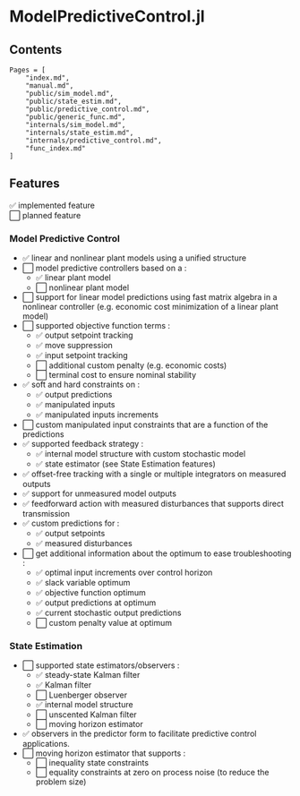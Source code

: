 # ModelPredictiveControl.jl

## Contents

```@contents
Pages = [
    "index.md",
    "manual.md",
    "public/sim_model.md",
    "public/state_estim.md",
    "public/predictive_control.md",
    "public/generic_func.md",
    "internals/sim_model.md",
    "internals/state_estim.md",
    "internals/predictive_control.md",
    "func_index.md"
]
```

## Features

✅ implemented feature  
⬜ planned feature

### Model Predictive Control

- ✅ linear and nonlinear plant models using a unified structure
- ⬜ model predictive controllers based on a :
  - ✅ linear plant model
  - ⬜ nonlinear plant model
- ⬜ support for linear model predictions using fast matrix algebra in a nonlinear
  controller (e.g. economic cost minimization of a linear plant model)
- ⬜ supported objective function terms :
  - ✅ output setpoint tracking
  - ✅ move suppression
  - ✅ input setpoint tracking
  - ⬜ additional custom penalty (e.g. economic costs)
  - ⬜ terminal cost to ensure nominal stability
- ✅ soft and hard constraints on :
  - ✅ output predictions
  - ✅ manipulated inputs
  - ✅ manipulated inputs increments
- ⬜ custom manipulated input constraints that are a function of the predictions
- ✅ supported feedback strategy :
  - ✅ internal model structure with custom stochastic model
  - ✅ state estimator (see State Estimation features)
- ✅ offset-free tracking with a single or multiple integrators on measured outputs
- ✅ support for unmeasured model outputs
- ✅ feedforward action with measured disturbances that supports direct transmission
- ✅ custom predictions for :
  - ✅ output setpoints
  - ✅ measured disturbances
- ⬜ get additional information about the optimum to ease troubleshooting :
  - ✅ optimal input increments over control horizon
  - ✅ slack variable optimum
  - ✅ objective function optimum
  - ✅ output predictions at optimum
  - ✅ current stochastic output predictions
  - ⬜ custom penalty value at optimum

### State Estimation

- ⬜ supported state estimators/observers :
  - ✅ steady-state Kalman filter
  - ✅ Kalman filter
  - ⬜ Luenberger observer
  - ✅ internal model structure
  - ⬜ unscented Kalman filter
  - ⬜ moving horizon estimator
- ✅ observers in the predictor form to facilitate predictive control applications.
- ⬜ moving horizon estimator that supports :
  - ⬜ inequality state constraints
  - ⬜ equality constraints at zero on process noise (to reduce the problem size)
